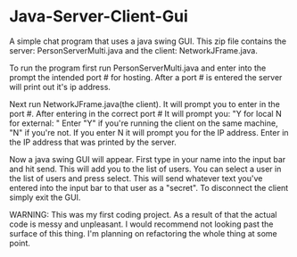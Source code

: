 # Java-Server-Client-Gui
A simple chat program that uses a java swing GUI. This zip file contains the server: PersonServerMulti.java and the client: NetworkJFrame.java.

To run the program first run PersonServerMulti.java and enter into the prompt the intended port # for hosting.
After a port # is entered the server will print out it's ip address.

Next run NetworkJFrame.java(the client). It will prompt you to enter in the port #. 
After entering in the correct port # It will prompt you: "Y for local N for external: "
Enter "Y" if you're running the client on the same machine, "N" if you're not.
If you enter N it will prompt you for the IP address. Enter in the IP address that was printed by the server.

Now a java swing GUI will appear. First type in your name into the input bar and hit send. This will add you to the list of users. You can 
select a user in the list of users and press select. This will send whatever text you've entered into the input bar to that user as a "secret". To disconnect the client simply exit the GUI.

WARNING: This was my first coding project. As a result of that the actual code is messy and unpleasant. I would recommend not looking past the surface of this thing. I'm planning on refactoring the whole thing at some point.
